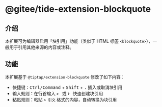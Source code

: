 # @gitee/tide-extension-blockquote

## 介绍

本扩展可为编辑器启用「块引用」功能（类似于 HTML 标签 `<blockquote>`），一般用于引用其他来源的内容或注释。

## 功能

本扩展基于 `@tiptap/extension-blockquote` 修改了如下内容：

- 快捷键：<kbd>Ctrl/Command</kbd> + <kbd>Shift</kbd> + <kbd>.</kbd> 插入或取消块引用
- 输入规则：在行首输入 `> ` 或 `》 ` 快速创建块引用
- 粘贴规则：粘贴 `> 引文` 格式的内容，自动转换为块引用
